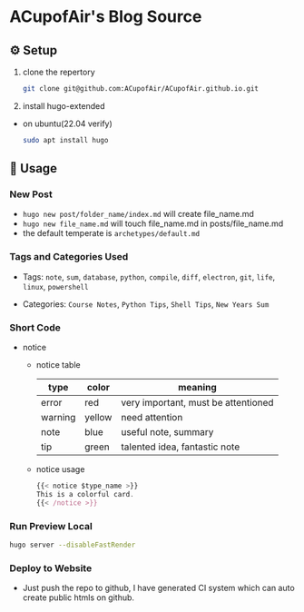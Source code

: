# ACupofAir's Blog Source

## :gear: Setup

1. clone the repertory

    ```bash
    git clone git@github.com:ACupofAir/ACupofAir.github.io.git
    ```

2. install hugo-extended

- on ubuntu(22.04 verify)

    ```bash
    sudo apt install hugo
    ```

## :toolbox: Usage

### New Post

- `hugo new post/folder_name/index.md` will create file_name.md
- `hugo new file_name.md` will touch file_name.md in posts/file_name.md
- the default temperate is `archetypes/default.md`

### Tags and Categories Used

- Tags: `note`, `sum`, `database`, `python`, `compile`, `diff`, `electron`, `git`,  `life`, `linux`, `powershell`

- Categories: `Course Notes`, `Python Tips`, `Shell Tips`, `New Years Sum`

### Short Code

- notice
  - notice table

    | type    | color  | meaning                             |
    | ------- | ------ | ----------------------------------- |
    | error   | red    | very important, must be attentioned |
    | warning | yellow | need attention                      |
    | note    | blue   | useful note, summary                |
    | tip     | green  | talented idea, fantastic note       |

  - notice usage

    ```js
    {{< notice $type_name >}}
    This is a colorful card.
    {{< /notice >}}
    ```

### Run Preview Local

```bash
hugo server --disableFastRender
```

### Deploy to Website

- Just push the repo to github, I have generated CI system which can auto create public htmls on github.
